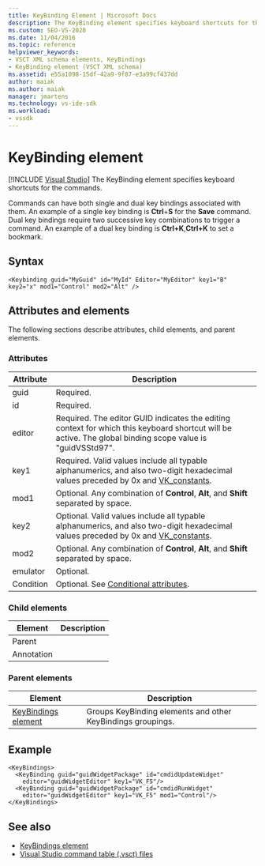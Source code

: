 ```yaml
---
title: KeyBinding Element | Microsoft Docs
description: The KeyBinding element specifies keyboard shortcuts for the commands. Commands can have both single and dual key bindings associated with them.
ms.custom: SEO-VS-2020
ms.date: 11/04/2016
ms.topic: reference
helpviewer_keywords:
- VSCT XML schema elements, KeyBindings
- KeyBinding element (VSCT XML schema)
ms.assetid: e55a1098-15df-42a9-9f87-e3a99cf437dd
author: maiak
ms.author: maiak
manager: jmartens
ms.technology: vs-ide-sdk
ms.workload:
- vssdk
---
```

# KeyBinding element

 [!INCLUDE [Visual Studio](~/includes/applies-to-version/vs-windows-only.md)]
The KeyBinding element specifies keyboard shortcuts for the commands.

 Commands can have both single and dual key bindings associated with them. An example of a single key binding is **Ctrl**+**S** for the **Save** command. Dual key bindings require two successive key combinations to trigger a command. An example of a dual key binding is **Ctrl+K**,**Ctrl+K** to set a bookmark.

## Syntax

```
<Keybinding guid="MyGuid" id="MyId" Editor="MyEditor" key1="B" key2="x" mod1="Control" mod2="Alt" />
```

## Attributes and elements
 The following sections describe attributes, child elements, and parent elements.

### Attributes

|Attribute|Description|
|---------------|-----------------|
|guid|Required.|
|id|Required.|
|editor|Required. The editor GUID indicates the editing context for which this keyboard shortcut will be active. The global binding scope value is "guidVSStd97".|
|key1|Required. Valid values include all typable alphanumerics, and also two-digit hexadecimal values preceded by 0x and [VK_constants](/windows/desktop/inputdev/virtual-key-codes).|
|mod1|Optional. Any combination of **Control**, **Alt**, and **Shift** separated by space.|
|key2|Optional. Valid values include all typable alphanumerics, and also two-digit hexadecimal values preceded by 0x and [VK_constants](/windows/desktop/inputdev/virtual-key-codes).|
|mod2|Optional. Any combination of **Control**, **Alt**, and **Shift** separated by space.|
|emulator|Optional.|
|Condition|Optional. See [Conditional attributes](../extensibility/vsct-xml-schema-conditional-attributes.md).|

### Child elements

|Element|Description|
|-------------|-----------------|
|Parent||
|Annotation||

### Parent elements

|Element|Description|
|-------------|-----------------|
|[KeyBindings element](../extensibility/keybindings-element.md)|Groups KeyBinding elements and other KeyBindings groupings.|

## Example

```
<KeyBindings>
  <KeyBinding guid="guidWidgetPackage" id="cmdidUpdateWidget"
    editor="guidWidgetEditor" key1="VK_F5"/>
  <KeyBinding guid="guidWidgetPackage" id="cmdidRunWidget"
    editor="guidWidgetEditor" key1="VK_F5" mod1="Control"/>
</KeyBindings>
```

## See also
- [KeyBindings element](../extensibility/keybindings-element.md)
- [Visual Studio command table (.vsct) files](../extensibility/internals/visual-studio-command-table-dot-vsct-files.md)
